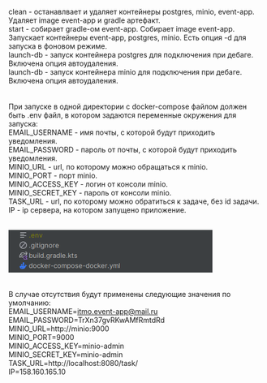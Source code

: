 clean - останавлвает и удаляет контейнеры postgres, minio, event-app. Удаляет image event-app и gradle артефакт.  
start - собирает gradle-ом event-app. Собирает image event-app. Запускает контейнеры event-app, postgres, minio. 
Есть опция -d для запуска в фоновом режиме.  
launch-db - запуск контейнера postgres для подключения при дебаге. Включена опция автоудаления.  
launch-db - запуск контейнера minio для подключения при дебаге. Включена опция автоудаления.  
<br>
<br>
При запуске в одной директории с docker-compose файлом должен быть .env файл, в котором задаются переменные окружения для запуска:  
EMAIL_USERNAME - имя почты, с которой будут приходить уведомления.  
EMAIL_PASSWORD - пароль от почты, с которой будут приходить  уведомления.  
MINIO_URL - url, по которому можно обращаться к minio.  
MINIO_PORT - порт minio.  
MINIO_ACCESS_KEY - логин от консоли minio.  
MINIO_SECRET_KEY - пароль от консоли minio.  
TASK_URL - url, по которому можно обратиться к задаче, без id задачи.  
IP - ip сервера, на котором запущено приложение.  
<br>
<div style="text-align:left"><img src=../images/env-docker-compose.png/></div>
<br>

В случае отсутствия будут применены следующие значения по умолчанию:  
EMAIL_USERNAME=itmo.event-app@mail.ru  
EMAIL_PASSWORD=TrXn37gvRKwAMfRmtdRd  
MINIO_URL=http://minio:9000  
MINIO_PORT=9000  
MINIO_ACCESS_KEY=minio-admin  
MINIO_SECRET_KEY=minio-admin  
TASK_URL=http://localhost:8080/task/  
IP=158.160.165.10  